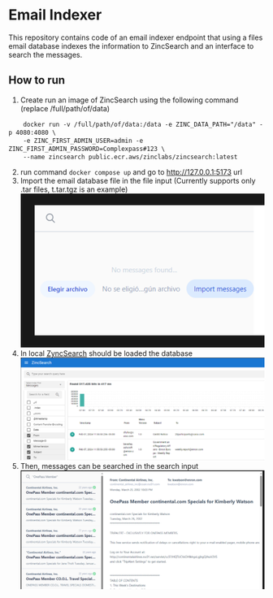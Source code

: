 # Email Indexer
This repository contains code of an email indexer endpoint that using a files email database indexes the information 
to ZincSearch and an interface to search the messages.
## How to run
1. Create run an image of ZincSearch using the following command (replace /full/path/of/data)
```shell
    docker run -v /full/path/of/data:/data -e ZINC_DATA_PATH="/data" -p 4080:4080 \
    -e ZINC_FIRST_ADMIN_USER=admin -e ZINC_FIRST_ADMIN_PASSWORD=Complexpass#123 \
    --name zincsearch public.ecr.aws/zinclabs/zincsearch:latest
```
2. run command `docker compose up` and go to http://127.0.0.1:5173 url
3. Import the email database file in the file input (Currently supports only .tar files, t.tar.tgz is an example) \
![img.png](docs/img.png) 
4. In local [ZyncSearch](http://localhost:4080/ui/search)  should be loaded the database ![img_1.png](docs/img_1.png)
5. Then, messages can be searched in the search input
![img_2.png](docs/img_2.png)